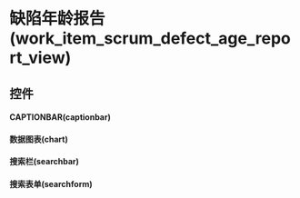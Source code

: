# 缺陷年龄报告(work_item_scrum_defect_age_report_view)  <!-- {docsify-ignore-all} -->




## 控件
#### CAPTIONBAR(captionbar)

#### 数据图表(chart)

#### 搜索栏(searchbar)

#### 搜索表单(searchform)



<script>
 const { createApp } = Vue
  createApp({
    data() {
      return {

      }
    }
  }).use(ElementPlus).mount('#app')
</script>